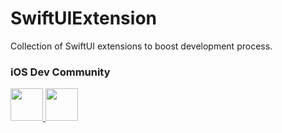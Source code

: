 # SwiftUIExtension

Collection of SwiftUI extensions to boost development process.


### iOS Dev Community

<p float="left">
    <a href="https://twitter.com/i/communities/1730194338489987403">
        <img src="https://cdn.sparrowcode.io/github/badges/x-community.png?version=1" height="52">
    </a>
    <a href="#apps-using">
        <img src="https://cdn.sparrowcode.io/github/badges/download-on-the-appstore.png?version=4" height="52">
    </a>
</p>
